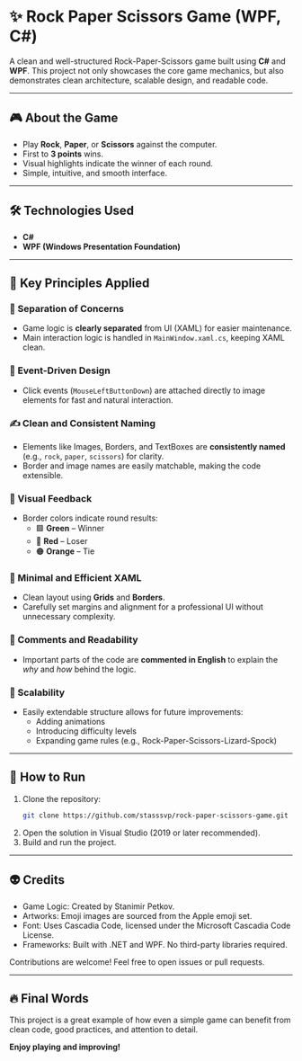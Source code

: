 # ✨ Rock Paper Scissors Game (WPF, C#)

A clean and well-structured Rock-Paper-Scissors game built using **C#** and **WPF**. This project not only showcases the core game mechanics, but also demonstrates clean architecture, scalable design, and readable code.

---

## 🎮 About the Game

- Play **Rock**, **Paper**, or **Scissors** against the computer.  
- First to **3 points** wins.  
- Visual highlights indicate the winner of each round.  
- Simple, intuitive, and smooth interface.

---

## 🛠 Technologies Used

- **C#**
- **WPF (Windows Presentation Foundation)**

---

## 🧠 Key Principles Applied

### 💂 Separation of Concerns
- Game logic is **clearly separated** from UI (XAML) for easier maintenance.  
- Main interaction logic is handled in `MainWindow.xaml.cs`, keeping XAML clean.

### 🎯 Event-Driven Design
- Click events (`MouseLeftButtonDown`) are attached directly to image elements for fast and natural interaction.

### ✍️ Clean and Consistent Naming
- Elements like Images, Borders, and TextBoxes are **consistently named** (e.g., `rock`, `paper`, `scissors`) for clarity.  
- Border and image names are easily matchable, making the code extensible.

### 🌈 Visual Feedback
- Border colors indicate round results:
  - 🟩 **Green** – Winner  
  - 🔴 **Red** – Loser  
  - 🟠 **Orange** – Tie  

### 🧹 Minimal and Efficient XAML
- Clean layout using **Grids** and **Borders**.  
- Carefully set margins and alignment for a professional UI without unnecessary complexity.

### 💬 Comments and Readability
- Important parts of the code are **commented in English** to explain the *why* and *how* behind the logic.

### 🚀 Scalability
- Easily extendable structure allows for future improvements:
  - Adding animations  
  - Introducing difficulty levels  
  - Expanding game rules (e.g., Rock-Paper-Scissors-Lizard-Spock)

---

## 🚀 How to Run

1. Clone the repository:
   ```bash
   git clone https://github.com/stasssvp/rock-paper-scissors-game.git
2.	Open the solution in Visual Studio (2019 or later recommended).
3.	Build and run the project.

---

## 👽 Credits
- Game Logic: Created by Stanimir Petkov.
- Artworks: Emoji images are sourced from the Apple emoji set.
- Font: Uses Cascadia Code, licensed under the Microsoft Cascadia Code License.
- Frameworks: Built with .NET and WPF. No third-party libraries required.

Contributions are welcome! Feel free to open issues or pull requests.

---

## 🔥 Final Words

This project is a great example of how even a simple game can benefit from clean code, good practices, and attention to detail.

**Enjoy playing and improving!**
